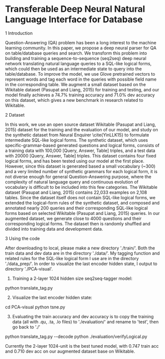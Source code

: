 # Transferable Deep Neural Natural Language Interface for Database


1 Introduction 

Question-Answering (QA) problem has been a long interest to the machine learning community. In this paper, we propose a deep neural parser for QA on table/database queries and search. We transform this problem into building and training a sequence-to-sequence (seq2seq) deep neural network translating natural language queries to a SQL-like logical forms, which could then be used as an intermediate state to query into the table/database. To improve the model, we use Glove pretrained vectors to represent words and tag each word in the queries with possible field name in the corresponding table. We augment a small dataset based on the Wikitable dataset (Pasupat and Liang, 2015) for training and testing, and our model finally achieves a 74.7% training accuracy and 71.0% dev accuracy on this dataset, which gives a new benchmark in research related to Wikitable.

2 Dataset

In this work, we use an open source dataset Wikitable (Pasupat and Liang, 2015) dataset for the training and the evaluation of our model, and study on the synthetic dataset from Neural Enquirer \cite{YinLLK15} to formulate intermediate SQL-like logical forms. 
The synthetic dataset, which uses specific-grammar-based generated questions and logical forms, consists of a training data with 100,000 [Query, Answer, Table] triples, and a test data with 20000 [Query, Answer, Table] triples. This dataset contains four fixed logical forms, and has been tested using our model at the first place.  However, since this dataset is generated based a small vocabulary (~300) and a very limited number of synthetic grammars for each logical form, it is not diverse enough for general Question-Answering purpose, where the complexity of natural language query and continuous evolution of vocabulary is difficult to be included into this few categories.
The Wikitable dataset (Pasupat and Liang, 2015) contains 22,033 examples on 2,108 tables. Since the dataset itself does not contain SQL-like logical forms, we extended the logical-form rules of the synthetic dataset, and composed and annotated nearly 200 queries and their corresponding SQL-like logical forms based on selected Wikitable (Pasupat and Liang, 2015) queries. In our augmented dataset, we generate close to 4000 questions and their corresponding logical forms. The dataset then is randomly shuffled and divided into training data and development data.

3 Using the code

After downloading to local, please make a new directory './train/'. Both the train data and dev data are in the directory './data/'. My tagging function and related rules for the SQL-like logical form I use are in the directory './data_prep/'. In order to visualize the last encoder hidden state, I output to directory './PCA-visual'.

1. Training a 2-layer 1024 hidden size seq2seq-tagger model:

python translate_tag.py

2. Visualize the last encoder hidden state:

cd PCA-visual
python tsne.py

3. Evaluating the train accuracy and dev accuracy is to copy the training data (all with .qu, .ta, .lo files) to './evaluation/' and rename to 'test', then go back to './'

python translate_tag.py --decode
python ./evaluation/verifyLogical.py

Currently the 2-layer 1024-unit is the best tuned model, with 0.747 train acc and 0.710 dev acc on our augmented dataset base on Wikitable.

